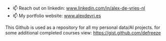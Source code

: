 - 📫 Reach out on linkedin: www.linkedin.com/in/alex-de-vries-nl
- 📫 My portfolio website: www.alexdevri.es
  
This Github is used as a repository for all my personal data/AI projects. for some additional completed courses view: https://gist.github.com/defreeze

<!---
defreeze/defreeze is a ✨ special ✨ repository because its `README.md` (this file) appears on your GitHub profile.
You can click the Preview link to take a look at your changes.
--->
